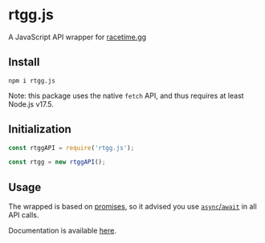 # rtgg.js
A JavaScript API wrapper for [racetime.gg](https://racetime.gg/)

## Install
```
npm i rtgg.js
```

Note: this package uses the native `fetch` API, and thus requires at least Node.js v17.5.

## Initialization
```js
const rtggAPI = require('rtgg.js');

const rtgg = new rtggAPI();
```

## Usage
The wrapped is based on [promises](https://nodejs.dev/learn/understanding-javascript-promises), so it advised you use [`async`/`await`](https://nodejs.dev/learn/modern-asynchronous-javascript-with-async-and-await) in all API calls.

Documentation is available [here](DOCS.md).